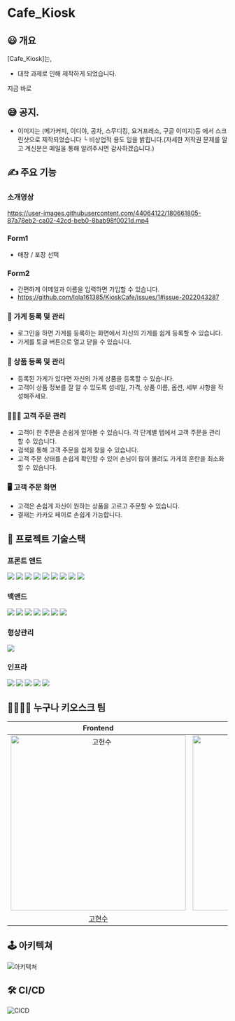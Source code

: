 # Cafe_Kiosk

## 😃 개요

[Cafe_Kiosk]는,

- 대학 과제로 인해 제작하게 되었습니다.

지금 바로

## 😅 공지.
- 이미지는 (메가커피, 이디야, 공차, 스무디킹, 요거프레소, 구글 이미지)등 에서 스크린샷으로 제작되었습니다
  └ 비상업적 용도 임을 밝힙니다.(자세한 저작권 문제를 알고 계신분은 메일을 통해 알려주시면 감사하겠습니다.)

## ✍️ 주요 기능

### 소개영상

https://user-images.githubusercontent.com/44064122/180661805-87a78eb2-ca02-42cd-beb0-8bab98f0021d.mp4

### Form1
- 매장 / 포장 선택

### Form2

- 간편하게 이메일과 이름을 입력하면 가입할 수 있습니다.
- https://github.com/lola161385/KioskCafe/issues/1#issue-2022043287

### 📇 가게 등록 및 관리

- 로그인을 하면 가게를 등록하는 화면에서 자신의 가게를 쉽게 등록할 수 있습니다.
- 가게를 토글 버튼으로 열고 닫을 수 있습니다.

### 🌽 상품 등록 및 관리

- 등록된 가게가 있다면 자신의 가게 상품을 등록할 수 있습니다.
- 고객이 상품 정보를 잘 알 수 있도록 섬네일, 가격, 상품 이름, 옵션, 세부 사항을 작성해주세요.

### 👨🏻‍🌾 고객 주문 관리

- 고객이 한 주문을 손쉽게 알아볼 수 있습니다. 각 단계별 텝에서 고객 주문을 관리 할 수 있습니다.
- 검색을 통해 고객 주문을 쉽게 찾을 수 있습니다.
- 고객 주문 상태를 손쉽게 확인할 수 있어 손님이 많이 몰려도 가게의 혼란을 최소화할 수 있습니다.

### 🖥 고객 주문 화면

- 고객은 손쉽게 자신이 원하는 상품을 고르고 주문할 수 있습니다.
- 결재는 카카오 페이로 손쉽게 가능합니다.

## 📀 프로젝트 기술스택

### 프론트 앤드

<img src="https://img.shields.io/badge/React-61DAFB?style=for-the-badge&logo=React&logoColor=white" />&nbsp;<img src="https://img.shields.io/badge/TypeScript-3178C6?style=for-the-badge&logo=TypeScript&logoColor=white" />
<img src="https://img.shields.io/badge/React Query-FF4154?style=for-the-badge&logo=React Query&logoColor=white" />&nbsp;<img src="https://img.shields.io/badge/Recoil-1414A0?style=for-the-badge&logo=Recoil&logoColor=white" />
<img src="https://img.shields.io/badge/FramerMotion-0055FF?style=for-the-badge&logo=Framer&logoColor=white" />&nbsp;<img src="https://img.shields.io/badge/StyledComponents-DB7093?style=for-the-badge&logo=Framer&logoColor=white" />&nbsp;<img src="https://img.shields.io/badge/Code gen-FAFAFA?style=for-the-badge&logo=Code gen&logoColor=white" />&nbsp;<img src="https://img.shields.io/badge/GraphQL-E10098?style=for-the-badge&logo=GraphQL&logoColor=white" />&nbsp;<img src="https://img.shields.io/badge/ReactHookForm-DB7093?style=for-the-badge&logo=ReactHookForm&logoColor=white" />

### 백앤드

<img src="https://img.shields.io/badge/NestJS-E0234E?style=for-the-badge&logo=NestJS&logoColor=white" />&nbsp;<img src="https://img.shields.io/badge/TypeScript-3178C6?style=for-the-badge&logo=TypeScript&logoColor=white" />&nbsp;<img src="https://img.shields.io/badge/jwt-3178C6?style=for-the-badge&logo=jwt&logoColor=white" />&nbsp;<img src="https://img.shields.io/badge/MySQL-4479A1?style=for-the-badge&logo=MySQL&logoColor=white" />&nbsp;<img src="https://img.shields.io/badge/GraphQL-E10098?style=for-the-badge&logo=GraphQL&logoColor=white" />&nbsp;<img src="https://img.shields.io/badge/Node.js 16.x-339933?style=for-the-badge&logo=Node.js&logoColor=white" />&nbsp;<img src="https://img.shields.io/badge/typeorm-262627?style=for-the-badge&logo=typeorm&logoColor=white" />

### 형상관리

<img src="https://img.shields.io/badge/Git-F05032?style=for-the-badge&logo=Git&logoColor=white">

### 인프라

<img src="https://img.shields.io/badge/Amazon EC2-FF9900?style=for-the-badge&logo=Amazon EC2&logoColor=white" />&nbsp;<img src="https://img.shields.io/badge/Amazon S3-569A31?style=for-the-badge&logo=Amazon S3&logoColor=white" />&nbsp;<img src="https://img.shields.io/badge/Ubuntu 20.x-E95420?style=for-the-badge&logo=Ubuntu&logoColor=white" />&nbsp;<img src="https://img.shields.io/badge/NGINX-009639?style=for-the-badge&logo=NGINX&logoColor=white" />&nbsp;<img src="https://img.shields.io/badge/GitHub Actions-2088FF?style=for-the-badge&logo=GitHub Actions&logoColor=white">

## 👨‍👩‍👧‍👧 누구나 키오스크 팀

|                                          Frontend                                          |                                          Frontend                                          |                                          Backend                                           |                                          Backend                                           |
| :----------------------------------------------------------------------------------------: | :----------------------------------------------------------------------------------------: | :----------------------------------------------------------------------------------------: | :----------------------------------------------------------------------------------------: |
| <img src="https://avatars.githubusercontent.com/u/44064122?v=4" width=400px alt="고현수"/> | <img src="https://avatars.githubusercontent.com/u/95143138?v=4" width=400px alt="조서연"/> | <img src="https://avatars.githubusercontent.com/u/39974627?v=4" width=400px alt="정선교"/> | <img src="https://avatars.githubusercontent.com/u/56436283?v=4" width=400px alt="조민수"/> |
|                            [고현수](https://github.com/movie42)                            |                            [조서연](https://github.com/sycho09)                            |                           [정선교](https://github.com/tjsry0466)                           |                          [조민수](https://github.com/minsoo0715)                           |

## 🕹 아키텍쳐

![아키텍쳐](https://user-images.githubusercontent.com/44064122/180215835-3dc96d91-f7cb-4638-ae55-4e851a4d481c.png)

## 🛠 CI/CD

![CICD](https://user-images.githubusercontent.com/44064122/180215824-6e7a9b14-f44f-493e-97c2-251092bb4769.png)
